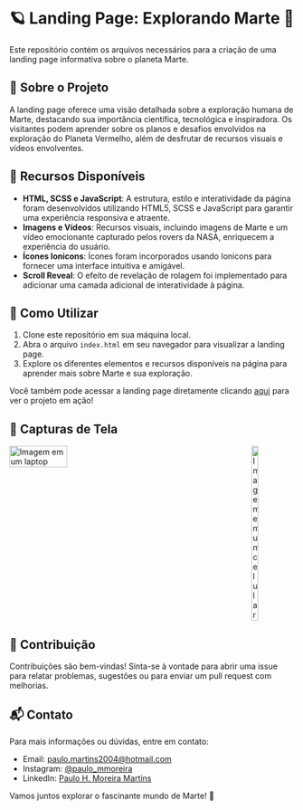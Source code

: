 # 🪐 Landing Page: Explorando Marte 🚀

Este repositório contém os arquivos necessários para a criação de uma landing page informativa sobre o planeta Marte.

## :page_facing_up: Sobre o Projeto

A landing page oferece uma visão detalhada sobre a exploração humana de Marte, destacando sua importância científica, tecnológica e inspiradora. Os visitantes podem aprender sobre os planos e desafios envolvidos na exploração do Planeta Vermelho, além de desfrutar de recursos visuais e vídeos envolventes.

## 🌌 Recursos Disponíveis

- **HTML, SCSS e JavaScript**: A estrutura, estilo e interatividade da página foram desenvolvidos utilizando HTML5, SCSS e JavaScript para garantir uma experiência responsiva e atraente.
- **Imagens e Vídeos**: Recursos visuais, incluindo imagens de Marte e um vídeo emocionante capturado pelos rovers da NASA, enriquecem a experiência do usuário.
- **Ícones Ionicons**: Ícones foram incorporados usando Ionicons para fornecer uma interface intuitiva e amigável.
- **Scroll Reveal**: O efeito de revelação de rolagem foi implementado para adicionar uma camada adicional de interatividade à página.

## 🚧 Como Utilizar

1. Clone este repositório em sua máquina local.
2. Abra o arquivo `index.html` em seu navegador para visualizar a landing page.
3. Explore os diferentes elementos e recursos disponíveis na página para aprender mais sobre Marte e sua exploração.

Você também pode acessar a landing page diretamente clicando [aqui](paulomoreiraa.github.io/Mars-LP) para ver o projeto em ação!

## 📸 Capturas de Tela

<div style="display: flex; justify-content: space-between;">
    <img src="https://github.com/PauloMoreiraa/Mars-LP/assets/56117238/2cf936a3-2301-43e6-8d64-7f312af12aa6" alt="Imagem em um laptop" width="45%">
    <img src="https://github.com/PauloMoreiraa/Mars-LP/assets/56117238/b6ec8fa6-a539-4096-97cd-d7b8e6b93e55" alt="Imagem em um celular" width="15%">
</div>

## 📝 Contribuição

Contribuições são bem-vindas! Sinta-se à vontade para abrir uma issue para relatar problemas, sugestões ou para enviar um pull request com melhorias.

## 📬 Contato

Para mais informações ou dúvidas, entre em contato:

- Email: paulo.martins2004@hotmail.com
- Instagram: [@paulo_mmoreira](https://www.instagram.com/paulo_mmoreira/)
- LinkedIn: [Paulo H. Moreira Martins](https://www.linkedin.com/in/paulomoreira2004/)

Vamos juntos explorar o fascinante mundo de Marte! 🌠
